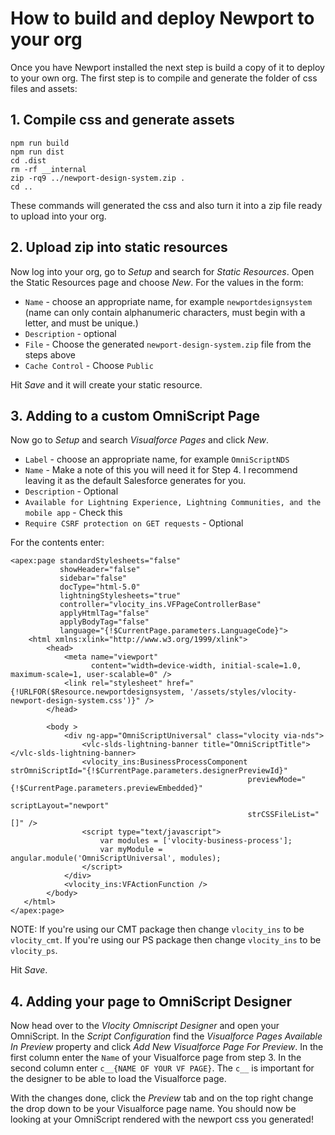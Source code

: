 # How to build and deploy Newport to your org

Once you have Newport installed the next step is build a copy of it to deploy to your own org. The first step is to compile and generate the folder of css files and assets:

## 1. Compile css and generate assets

```
npm run build
npm run dist
cd .dist
rm -rf __internal
zip -rq9 ../newport-design-system.zip .
cd ..
```

These commands will generated the css and also turn it into a zip file ready to upload into your org.

## 2. Upload zip into static resources

Now log into your org, go to *Setup*  and search for *Static Resources*. Open the Static Resources page and choose *New*. For the values in the form:

* `Name` - choose an appropriate name, for example `newportdesignsystem` (name can only contain alphanumeric characters, must begin with a letter, and must be unique.)
* `Description` - optional
* `File` - Choose the generated `newport-design-system.zip` file from the steps above
* `Cache Control` - Choose `Public`

Hit *Save* and it will create your static resource.

## 3. Adding to a custom OmniScript Page

Now go to *Setup* and search *Visualforce Pages* and click *New*.

* `Label` - choose an appropriate name, for example `OmniScriptNDS`
* `Name` - Make a note of this you will need it for Step 4. I recommend leaving it as the default Salesforce generates for you.
* `Description` - Optional
* `Available for Lightning Experience, Lightning Communities, and the mobile app` - Check this
* `Require CSRF protection on GET requests` - Optional

For the contents enter:

```
<apex:page standardStylesheets="false"
           showHeader="false"
           sidebar="false"
           docType="html-5.0"
           lightningStylesheets="true"
           controller="vlocity_ins.VFPageControllerBase"
           applyHtmlTag="false"
           applyBodyTag="false"
           language="{!$CurrentPage.parameters.LanguageCode}">
    <html xmlns:xlink="http://www.w3.org/1999/xlink">
        <head>
            <meta name="viewport"
                  content="width=device-width, initial-scale=1.0, maximum-scale=1, user-scalable=0" />
            <link rel="stylesheet" href="{!URLFOR($Resource.newportdesignsystem, '/assets/styles/vlocity-newport-design-system.css')}" />
        </head>

        <body >
            <div ng-app="OmniScriptUniversal" class="vlocity via-nds">
                <vlc-slds-lightning-banner title="OmniScriptTitle"></vlc-slds-lightning-banner>
                <vlocity_ins:BusinessProcessComponent strOmniScriptId="{!$CurrentPage.parameters.designerPreviewId}"
                                                     previewMode="{!$CurrentPage.parameters.previewEmbedded}"
                                                     scriptLayout="newport"
                                                     strCSSFileList="[]" />
                <script type="text/javascript">
                    var modules = ['vlocity-business-process'];
                    var myModule = angular.module('OmniScriptUniversal', modules);
                </script>
            </div>
            <vlocity_ins:VFActionFunction />
        </body>
   </html>
</apex:page>
```

NOTE: If you're using our CMT package then change `vlocity_ins` to be `vlocity_cmt`. If you're using our PS package then change `vlocity_ins` to be `vlocity_ps`.

Hit *Save*.

## 4. Adding your page to OmniScript Designer

Now head over to the *Vlocity Omniscript Designer* and open your OmniScript. In the *Script Configuration* find the *Visualforce Pages Available In Preview* property and click *Add New Visualforce Page For Preview*. In the first column enter the `Name` of your Visualforce page from step 3. In the second column enter `c__{NAME OF YOUR VF PAGE}`. The `c__` is important for the designer to be able to load the Visualforce page.

With the changes done, click the *Preview* tab and on the top right change the drop down to be your Visualforce page name. You should now be looking at your OmniScript rendered with the newport css you generated!
